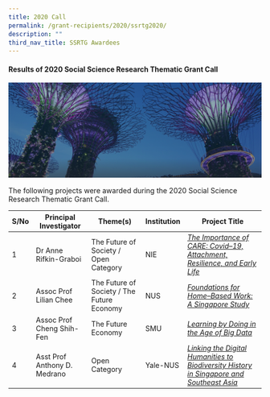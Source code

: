 ```yaml
---
title: 2020 Call
permalink: /grant-recipients/2020/ssrtg2020/
description: ""
third_nav_title: SSRTG Awardees
---
```

#### **Results of 2020 Social Science Research Thematic Grant Call**
![](/images/hero-banner.png)

The following projects were awarded during the 2020 Social Science Research Thematic Grant Call. 


| S/No | Principal<br>Investigator | Theme(s) |Institution |Project Title |
| -------- | -------- | -------- | -------- | -------- |
| 1 | Dr Anne Rifkin-Graboi | The Future of Society / Open Category | NIE |*[The Importance of CARE: Covid–19, Attachment, Resilience, and Early Life](https://staging.d2ih14cxifahz0.amplifyapp.com/projects-funded/thematic-grant/anne2020/)*  |
| 2 |  Assoc Prof Lilian Chee | The Future of Society / The Future Economy | NUS | *[Foundations for Home–Based Work: A Singapore Study](https://staging.d2ih14cxifahz0.amplifyapp.com/projects/thematic-grant/lilian2020/)* |
| 3 |  Assoc Prof Cheng Shih-Fen | The Future Economy |SMU | *[Learning by Doing in the Age of Big Data](https://staging.d2ih14cxifahz0.amplifyapp.com/projects/thematic-grant/shihfen2020/)* |
| 4 |  Asst Prof Anthony D. Medrano | Open Category | Yale-NUS |*[Linking the Digital Humanities to Biodiversity History in Singapore and Southeast Asia](https://staging.d2ih14cxifahz0.amplifyapp.com/projects/thematic-grant/anthony2020/)* |